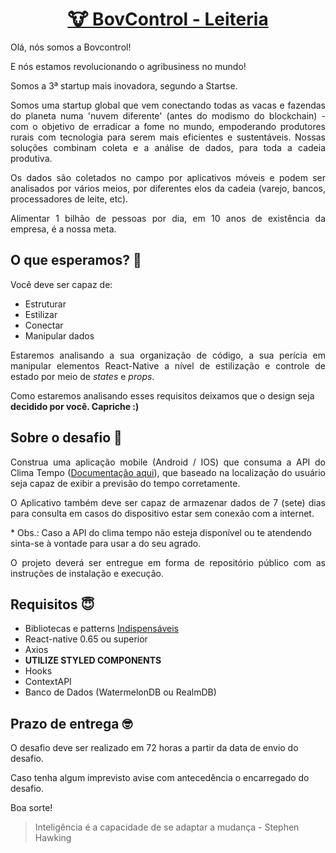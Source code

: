 <h1 align="center">
 <a href="https://www.bovcontrol.com/">
   🐮 BovControl - Leiteria
 </a>
</h1>

<p align="justify">Olá, nós somos a Bovcontrol!

E nós estamos revolucionando o agribusiness no mundo!

Somos a 3ª startup mais inovadora, segundo a Startse.

<p align="justify">Somos uma startup global que vem conectando todas as vacas e fazendas do planeta numa 'nuvem diferente' (antes do modismo do blockchain) - com o objetivo de erradicar a fome no mundo, empoderando produtores rurais com tecnologia para serem mais eficientes e sustentáveis.
Nossas soluções combinam coleta e a análise de dados, para toda a cadeia produtiva.</p>

<p align="justify">Os dados são coletados no campo por aplicativos móveis e podem ser analisados por vários meios, por diferentes elos da cadeia (varejo, bancos, processadores de leite, etc).</p>

<p align="justify">Alimentar 1 bilhão de pessoas por dia, em 10 anos de existência da empresa, é a nossa meta.</p>

## O que esperamos? 🤨

Você deve ser capaz de:

- Estruturar
- Estilizar
- Conectar
- Manipular dados

<p align="justify">Estaremos analisando a sua organização de código, a sua perícia em manipular elementos React-Native a nível de estilização e controle de estado por meio de <i>states</i> e <i>props</i>.

Como estaremos analisando esses requisitos deixamos que o design seja <b>decidido por você. Capriche :)</b></p>

## Sobre o desafio 🤯

<p align="justify">Construa uma aplicação mobile (Android / IOS) que consuma a API do Clima Tempo (<a href="https://advisor.climatempo.com.br/">Documentação aqui</a>), que baseado na localização do usuário seja capaz de exibir a previsão do tempo corretamente.</p>

<p align="justify">O Aplicativo também deve ser capaz de armazenar dados de 7 (sete) dias para consulta em casos do dispositivo estar sem conexão com a internet.</p>

\* Obs.: Caso a API do clima tempo não esteja disponível ou te atendendo sinta-se à vontade para usar a do seu agrado.

<p align="justify">O projeto deverá ser entregue em forma de repositório público com as instruções de instalação e execução.</p>

## Requisitos 😇

- Bibliotecas e patterns <u>Indispensáveis</u>
 - React-native 0.65 ou superior
 - Axios
 - <b>UTILIZE STYLED COMPONENTS</b>
 - Hooks
 - ContextAPI
 - Banco de Dados (WatermelonDB ou RealmDB)

## Prazo de entrega 🤓

O desafio deve ser realizado em 72 horas a partir da data de envio do desafio.

Caso tenha algum imprevisto avise com antecedência o encarregado do desafio.

Boa sorte!


> Inteligência é a capacidade de se adaptar a mudança - Stephen Hawking





